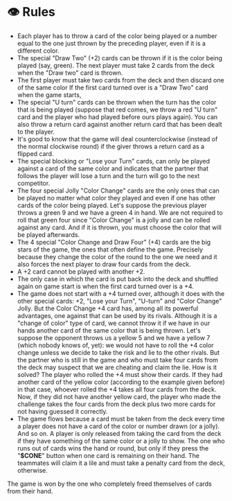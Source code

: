 # 👁 Rules

* Each player has to throw a card of the color being played or a number equal to the one just thrown by the preceding player, even if it is a different color.
* The special "Draw Two" (+2) cards can be thrown if it is the color being played (say, green). The next player must take 2 cards from the deck when the "Draw two" card is thrown.
* The first player must take two cards from the deck and then discard one of the same color If the first card turned over is a "Draw Two" card when the game starts,
* The special "U turn" cards can be thrown when the turn has the color that is being played (suppose that red comes, we throw a red "U turn" card and the player who had played before ours plays again). You can also throw a return card against another return card that has been dealt to the player.
* It's good to know that the game will deal counterclockwise (instead of the normal clockwise round) if the giver throws a return card as a flipped card.
* The special blocking or "Lose your Turn" cards, can only be played against a card of the same color and indicates that the partner that follows the player will lose a turn and the turn will go to the next competitor.
* The four special Jolly "Color Change" cards are the only ones that can be played no matter what color they played and even if one has other cards of the color being played. Let's suppose the previous player throws a green 9 and we have a green 4 in hand. We are not required to roll that green four since "Color Change" is a jolly and can be rolled against any card. And if it is thrown, you must choose the color that will be played afterwards.
* The 4 special "Color Change and Draw Four" (+4) cards are the big stars of the game, the ones that often define the game. Precisely because they change the color of the round to the one we need and it also forces the next player to draw four cards from the deck.
* A +2 card cannot be played with another +2.
* The only case in which the card is put back into the deck and shuffled again on game start is when the first card turned over is a +4.
* The game does not start with a +4 turned over, although it does with the other special cards: +2, "Lose your Turn", "U-turn" and "Color Change" Jolly. But the Color Change +4 card has, among all its powerful advantages, one against that can be used by its rivals. Although it is a "change of color" type of card, we cannot throw it if we have in our hands another card of the same color that is being thrown. Let's suppose the opponent throws us a yellow 5 and we have a yellow 7 (which nobody knows of, yet): we would not have to roll the +4 color change unless we decide to take the risk and lie to the other rivals. But the partner who is still in the game and who must take four cards from the deck may suspect that we are cheating and claim the lie. How is it solved? The player who rolled the +4 must show their cards. If they had another card of the yellow color (according to the example given before) in that case, whoever rolled the +4 takes all four cards from the deck. Now, if they did not have another yellow card, the player who made the challenge takes the four cards from the deck plus two more cards for not having guessed it correctly.
* The game flows because a card must be taken from the deck every time a player does not have a card of the color or number drawn (or a jolly). And so on. A player is only released from taking the card from the deck if they have something of the same color or a jolly to show. The one who runs out of cards wins the hand or round, but only if they press the "**$CONE**" button when one card is remaining on their hand. The teammates will claim it a lile and must take a penalty card from the deck, otherwise.

The game is won by the one who completely freed themselves of cards from their hand.
